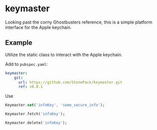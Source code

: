 # keymaster

Looking past the corny Ghostbusters reference, this is a simple platform interface for the Apple keychain.

## Example
Utilize the static class to interact with the Apple keychain.

Add to `pubspec.yaml`:
```yaml
keymaster:
    git:
      url: https://github.com/StonePack/keymaster.git
      ref: v0.0.1
```

Use
```dart
Keymaster.set('infoKey', 'some_secure_info');

Keymaster.fetch('infoKey');

Keymaster.delete('infoKey');
```
